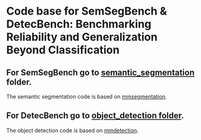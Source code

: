 # Code base for SemSegBench & DetecBench: Benchmarking Reliability and Generalization Beyond Classification

## For SemSegBench go to [semantic_segmentation](https://github.com/shashankskagnihotri/benchmarking_reliability_generalization/tree/main/semantic_segmentation) folder.
The semantic segmentation code is based on [mmsegmentation](https://github.com/open-mmlab/mmsegmentation).

## For DetecBench go to [object_detection folder](https://github.com/shashankskagnihotri/benchmarking_reliability_generalization/tree/main/object_detection).
The object detection code is based on [mmdetection](https://github.com/open-mmlab/mmdetection).
